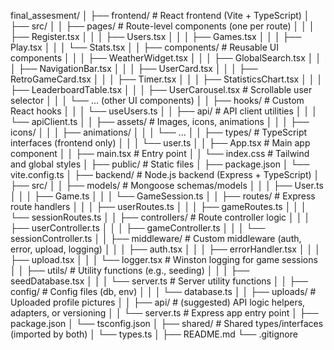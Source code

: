 final_assesment/
│
├── frontend/ # React frontend (Vite + TypeScript)
│ ├── src/
│ │ ├── pages/ # Route-level components (one per route)
│ │ │ ├── Register.tsx
│ │ │ ├── Users.tsx
│ │ │ ├── Games.tsx
│ │ │ ├── Play.tsx
│ │ │ └── Stats.tsx
│ │ ├── components/ # Reusable UI components
│ │ │ ├── WeatherWidget.tsx
│ │ │ ├── GlobalSearch.tsx
│ │ │ ├── NavigationBar.tsx
│ │ │ ├── UserCard.tsx
│ │ │ ├── RetroGameCard.tsx
│ │ │ ├── Timer.tsx
│ │ │ ├── StatisticsChart.tsx
│ │ │ ├── LeaderboardTable.tsx
│ │ │ ├── UserCarousel.tsx # Scrollable user selector
│ │ │ └── ... (other UI components)
│ │ ├── hooks/ # Custom React hooks
│ │ │ └── useUsers.ts
│ │ ├── api/ # API client utilities
│ │ │ └── apiClient.ts
│ │ ├── assets/ # Images, icons, animations
│ │ │ ├── icons/
│ │ │ ├── animations/
│ │ │ └── ...
│ │ ├── types/ # TypeScript interfaces (frontend only)
│ │ │ └── user.ts
│ │ ├── App.tsx # Main app component
│ │ ├── main.tsx # Entry point
│ │ └── index.css # Tailwind and global styles
│ ├── public/ # Static files
│ ├── package.json
│ └── vite.config.ts
│
├── backend/ # Node.js backend (Express + TypeScript)
│ ├── src/
│ │ ├── models/ # Mongoose schemas/models
│ │ │ ├── User.ts
│ │ │ ├── Game.ts
│ │ │ └── GameSession.ts
│ │ ├── routes/ # Express route handlers
│ │ │ ├── userRoutes.ts
│ │ │ ├── gameRoutes.ts
│ │ │ └── sessionRoutes.ts
│ │ ├── controllers/ # Route controller logic
│ │ │ ├── userController.ts
│ │ │ ├── gameController.ts
│ │ │ └── sessionController.ts
│ │ ├── middleware/ # Custom middleware (auth, error, upload, logging)
│ │ │ ├── auth.tsx
│ │ │ ├── errorHandler.tsx
│ │ │ ├── upload.tsx
│ │ │ └── logger.tsx # Winston logging for game sessions
│ │ ├── utils/ # Utility functions (e.g., seeding)
│ │ │ ├── seedDatabase.tsx
│ │ │ └── server.ts # Server utility functions
│ │ ├── config/ # Config files (db, env)
│ │ │ └── database.ts
│ │ ├── uploads/ # Uploaded profile pictures
│ │ ├── api/ # (suggested) API logic helpers, adapters, or versioning
│ │ └── server.ts # Express app entry point
│ ├── package.json
│ └── tsconfig.json
│
├── shared/ # Shared types/interfaces (imported by both)
│ └── types.ts
│
├── README.md
└── .gitignore
